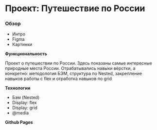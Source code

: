 # Проект: Путешествие по России

### Обзор
* Интро
* Figma
* Картинки

**Функциональность**

Проект о путешествии по России. Здесь показаны самые интересные природные места России. Отрабатывались навыки вёрстки, а конкретно: методология БЭМ, структура по Nested, закрепление навыков работы с flex и отработка навыков по grid

**Технологии**

- Бэм (Nested)
- Display: flex
- Display: grid
- @media

**Github Pages**


